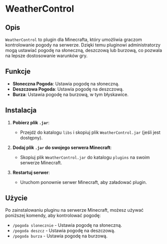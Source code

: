 # WeatherControl

## Opis

`WeatherControl` to plugin dla Minecrafta, który umożliwia graczom kontrolowanie pogody na serwerze. Dzięki temu pluginowi administratorzy mogą ustawiać pogodę na słoneczną, deszczową lub burzową, co pozwala na lepsze dostosowanie warunków gry.

## Funkcje

- **Słoneczna Pogoda**: Ustawia pogodę na słoneczną.
- **Deszczowa Pogoda**: Ustawia pogodę na deszczową.
- **Burza**: Ustawia pogodę na burzową, w tym błyskawice.

## Instalacja

1. **Pobierz plik `.jar`**:
   - Przejdź do katalogu `libs` i skopiuj plik `WeatherControl.jar` (jeśli jest dostępny).

2. **Dodaj plik `.jar` do swojego serwera Minecraft**:
   - Skopiuj plik `WeatherControl.jar` do katalogu `plugins` na swoim serwerze Minecraft.

3. **Restartuj serwer**:
   - Uruchom ponownie serwer Minecraft, aby załadować plugin.

## Użycie

Po zainstalowaniu pluginu na serwerze Minecraft, możesz używać poniższej komendy, aby kontrolować pogodę:

- `/pogoda slonecznie` - Ustawia pogodę na słoneczną.
- `/pogoda deszcz` - Ustawia pogodę na deszczową.
- `/pogoda burza` - Ustawia pogodę na burzową.


